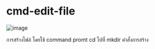 # cmd-edit-file
![image](https://user-images.githubusercontent.com/86767172/198955060-b55be5a6-91dd-436f-8e38-52680e83a721.png)

การสร้างไฟล์ โดยใช้ command promt
cd ไปที่ 
mkdir คำสั่งการสร้าง
